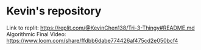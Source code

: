 # Kevin's repository 
Link to replit: https://replit.com/@KevinChen138/Tri-3-Thingy#README.md
Algorithmic Final Video: https://www.loom.com/share/ffdbb6dabe774426af475cd2e050bcf4
